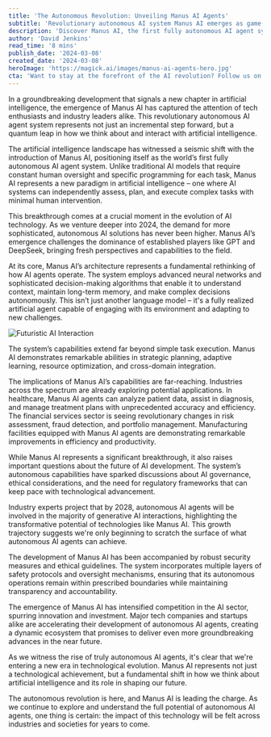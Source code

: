 ```yaml
---
title: 'The Autonomous Revolution: Unveiling Manus AI Agents'
subtitle: 'Revolutionary autonomous AI system Manus AI emerges as game-changer in artificial intelligence'
description: 'Discover Manus AI, the first fully autonomous AI agent system that can independently assess, plan, and execute complex tasks, marking a significant breakthrough in artificial intelligence. Explore its advanced capabilities and transformative potential across multiple industries.'
author: 'David Jenkins'
read_time: '8 mins'
publish_date: '2024-03-08'
created_date: '2024-03-08'
heroImage: 'https://magick.ai/images/manus-ai-agents-hero.jpg'
cta: 'Want to stay at the forefront of the AI revolution? Follow us on LinkedIn for exclusive insights into groundbreaking developments like Manus AI and be part of the conversation shaping the future of autonomous artificial intelligence.'
---
```


In a groundbreaking development that signals a new chapter in artificial intelligence, the emergence of Manus AI has captured the attention of tech enthusiasts and industry leaders alike. This revolutionary autonomous AI agent system represents not just an incremental step forward, but a quantum leap in how we think about and interact with artificial intelligence.

The artificial intelligence landscape has witnessed a seismic shift with the introduction of Manus AI, positioning itself as the world’s first fully autonomous AI agent system. Unlike traditional AI models that require constant human oversight and specific programming for each task, Manus AI represents a new paradigm in artificial intelligence – one where AI systems can independently assess, plan, and execute complex tasks with minimal human intervention.

This breakthrough comes at a crucial moment in the evolution of AI technology. As we venture deeper into 2024, the demand for more sophisticated, autonomous AI solutions has never been higher. Manus AI’s emergence challenges the dominance of established players like GPT and DeepSeek, bringing fresh perspectives and capabilities to the field.

At its core, Manus AI’s architecture represents a fundamental rethinking of how AI agents operate. The system employs advanced neural networks and sophisticated decision-making algorithms that enable it to understand context, maintain long-term memory, and make complex decisions autonomously. This isn’t just another language model – it's a fully realized artificial agent capable of engaging with its environment and adapting to new challenges.

![Futuristic AI Interaction](https://magick.ai/images/manus-ai-dynamics.jpg)

The system’s capabilities extend far beyond simple task execution. Manus AI demonstrates remarkable abilities in strategic planning, adaptive learning, resource optimization, and cross-domain integration.

The implications of Manus AI’s capabilities are far-reaching. Industries across the spectrum are already exploring potential applications. In healthcare, Manus AI agents can analyze patient data, assist in diagnosis, and manage treatment plans with unprecedented accuracy and efficiency. The financial services sector is seeing revolutionary changes in risk assessment, fraud detection, and portfolio management. Manufacturing facilities equipped with Manus AI agents are demonstrating remarkable improvements in efficiency and productivity.

While Manus AI represents a significant breakthrough, it also raises important questions about the future of AI development. The system’s autonomous capabilities have sparked discussions about AI governance, ethical considerations, and the need for regulatory frameworks that can keep pace with technological advancement.

Industry experts project that by 2028, autonomous AI agents will be involved in the majority of generative AI interactions, highlighting the transformative potential of technologies like Manus AI. This growth trajectory suggests we're only beginning to scratch the surface of what autonomous AI agents can achieve.

The development of Manus AI has been accompanied by robust security measures and ethical guidelines. The system incorporates multiple layers of safety protocols and oversight mechanisms, ensuring that its autonomous operations remain within prescribed boundaries while maintaining transparency and accountability.

The emergence of Manus AI has intensified competition in the AI sector, spurring innovation and investment. Major tech companies and startups alike are accelerating their development of autonomous AI agents, creating a dynamic ecosystem that promises to deliver even more groundbreaking advances in the near future.

As we witness the rise of truly autonomous AI agents, it's clear that we're entering a new era in technological evolution. Manus AI represents not just a technological achievement, but a fundamental shift in how we think about artificial intelligence and its role in shaping our future.

The autonomous revolution is here, and Manus AI is leading the charge. As we continue to explore and understand the full potential of autonomous AI agents, one thing is certain: the impact of this technology will be felt across industries and societies for years to come.